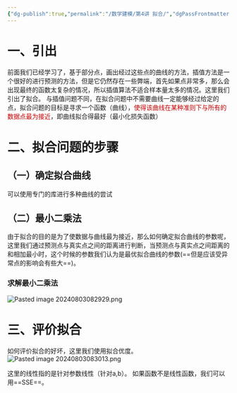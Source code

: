 ```yaml
---
{"dg-publish":true,"permalink":"/数学建模/第4讲 拟合/","dgPassFrontmatter":true,"created":"2024-08-03T08:19:52.902+08:00","updated":"2024-08-03T08:33:49.455+08:00"}
---
```


# 一、引出
前面我们已经学习了，基于部分点，画出经过这些点的曲线的方法，插值方法是一个很好的进行预测的方法，但是它仍然存在一些弊端，首先如果点非常多，那么会出现最终的函数太复杂的情况，所以插值算法不适合样本量太多的情况。这里我们引出了拟合。
与插值问题不同，在拟合问题中不需要曲线一定能够经过给定的点，拟合问题的目标是寻求一个函数（曲线），<font color="#c00000">使得该曲线在某种准则下与所有的数据点最为接近</font>，即曲线拟合得最好（最小化损失函数）

# 二、拟合问题的步骤
## （一）确定拟合曲线
可以使用专门的库进行多种曲线的尝试

## （二）最小二乘法
由于拟合的目的是为了使数据与曲线最为接近，那么如何确定拟合曲线的参数呢，这里我们通过预测点与真实点之间的距离进行判断，当预测点与真实点之间距离的和相加最小时，这个时候的参数我们认为是最优拟合曲线的参数(==但是应该受异常点的影响会有些大==)。
### 求解最小二乘法
![Pasted image 20240803082929.png](/img/user/Pasted%20image%2020240803082929.png)

# 三、评价拟合
如何评价拟合的好坏，这里我们使用拟合优度。
![Pasted image 20240803083013.png](/img/user/Pasted%20image%2020240803083013.png)

这里的线性指的是针对参数线性（针对a,b）。
如果函数不是线性函数，我们可以用==SSE==。
